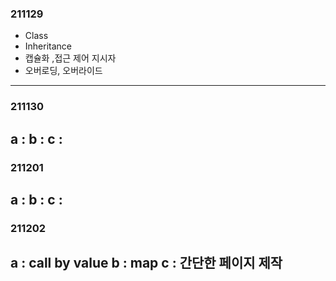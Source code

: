 ### 211129
  - Class
  - Inheritance
  - 캡슐화 ,접근 제어 지시자
  - 오버로딩, 오버라이드
 ---
 
  ### 211130
  a : 
  b : 
  c : 
  ---
  
   ### 211201
  a : 
  b : 
  c : 
  ---
  
 ### 211202
  a : call by value
  b : map
  c : 간단한 페이지 제작
  ---
